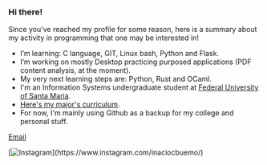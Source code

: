 ### Hi there! 

Since you've reached my profile for some reason, here is a summary about my activity in programming that one may be interested in!

-  I’m learning: C language, GIT, Linux bash, Python and Flask.
-  I’m working on mostly Desktop practicing purposed applications (PDF content analysis, at the moment).
-  My very next learning steps are: Python, Rust and OCaml.
-  I'm an Information Systems undergraduate student at [Federal University of Santa Maria](https://www.ufsm.br/).
-  [Here's my major's curriculum](https://www.ufsm.br/cursos/graduacao/santa-maria/sistemas-de-informacao/informacoes-do-curriculo).
-  For now, I'm mainly using Github as a backup for my college and personal stuff.

[Email](mailto:inaciocbdev@gmai.com)

[![Instagram](https://img.shields.io/badge/-Instagram-%23E4405F?style=for-the-badge&logo=instagram&logoColor=white")](https://www.instagram.com/inaciocbuemo/)
